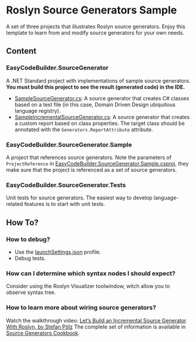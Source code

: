 # Roslyn Source Generators Sample

A set of three projects that illustrates Roslyn source generators. Enjoy this template to learn from and modify source generators for your own needs.

## Content
### EasyCodeBuilder.SourceGenerator
A .NET Standard project with implementations of sample source generators.
**You must build this project to see the result (generated code) in the IDE.**

- [SampleSourceGenerator.cs](SampleSourceGenerator.cs): A source generator that creates C# classes based on a text file (in this case, Domain Driven Design ubiquitous language registry).
- [SampleIncrementalSourceGenerator.cs](SampleIncrementalSourceGenerator.cs): A source generator that creates a custom report based on class properties. The target class should be annotated with the `Generators.ReportAttribute` attribute.

### EasyCodeBuilder.SourceGenerator.Sample
A project that references source generators. Note the parameters of `ProjectReference` in [EasyCodeBuilder.SourceGenerator.Sample.csproj](../EasyCodeBuilder.SourceGenerator.Sample/EasyCodeBuilder.SourceGenerator.Sample.csproj), they make sure that the project is referenced as a set of source generators. 

### EasyCodeBuilder.SourceGenerator.Tests
Unit tests for source generators. The easiest way to develop language-related features is to start with unit tests.

## How To?
### How to debug?
- Use the [launchSettings.json](Properties/launchSettings.json) profile.
- Debug tests.

### How can I determine which syntax nodes I should expect?
Consider using the Roslyn Visualizer toolwindow, witch allow you to observe syntax tree.

### How to learn more about wiring source generators?
Watch the walkthrough video: [Let’s Build an Incremental Source Generator With Roslyn, by Stefan Pölz](https://youtu.be/azJm_Y2nbAI)
The complete set of information is available in [Source Generators Cookbook](https://github.com/dotnet/roslyn/blob/main/docs/features/source-generators.cookbook.md).